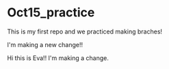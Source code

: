 # Oct15_practice

This is my first repo and we practiced making braches! 

I'm making a new change!!

Hi this is Eva!! I'm making a change.
